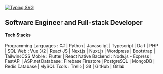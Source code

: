 [![Typing SVG](https://readme-typing-svg.herokuapp.com?font=inter&size=16&duration=7000&color=081C24&lines=I'm+Aaron-Laxis+Dizele;Software+Engineer+and+Fullstack+Developer;I+used+to+code+with+various+programming+languages;+such+Python%2C+Typescript%2C+C%23%2C+Dart%2C+Javascript%2C+PHP;Mobile+Apps%3A+Flutter%2C+React+Native;Web+Apps%3A+Vue+3%2C+React+JS;Backend%3A+Firebase%2C+Node.js%2C+FastAPI%2C+Laravel%2C+ASP.net;and+many+other+frameworks)](https://git.io/typing-svg)

<h2>Software Engineer and Full-stack Developer</h2>

#### Tech Stacks

Programming Languages : C# | Python | Javascript | Typescript | Dart | PHP | SQL
Web : Vue 3/2 | React JS | Next.js | Nuxt.js | Wordpress | Bootstrap | TailwindCSS
Mobile : Flutter | React Native
Backend : Node.js - Express | FastAPI | ASP.net
Database : Firebase Firestore | PostgreSQL | MongoDB | Redis Database | MySQL
Tools : Trello | Git | GitHub | Gitlab
